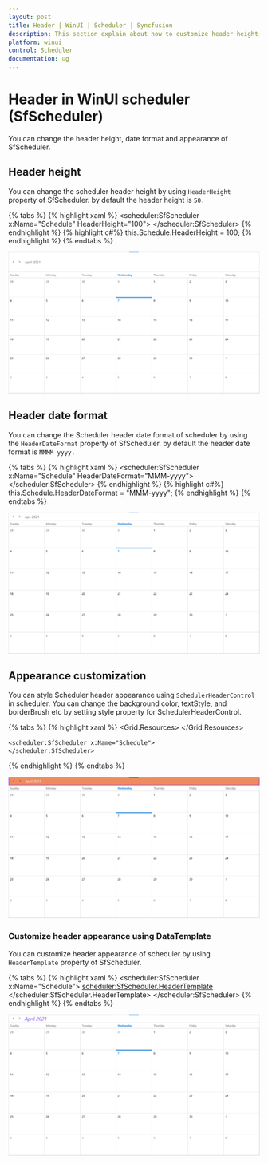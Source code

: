 ```yaml
---
layout: post
title: Header | WinUI | Scheduler | Syncfusion
description: This section explain about how to customize header height, date format and appearance of Syncfusion WinUI Scheduler (SfScheduler)
platform: winui
control: Scheduler
documentation: ug
---
```


# Header in WinUI scheduler (SfScheduler)

You can change the header height, date format and appearance of SfScheduler.

## Header height

You can change the scheduler header height by using `HeaderHeight` property of SfScheduler. by default the header height is `50.`

{% tabs %}
{% highlight xaml %}
<scheduler:SfScheduler x:Name="Schedule" 
                       HeaderHeight="100">
</scheduler:SfScheduler>
{% endhighlight %}
{% highlight c#%}
this.Schedule.HeaderHeight = 100;
{% endhighlight %}
{% endtabs %}

![change-header-height-in-winui-scheduler-timeslot-view](Header_Images/adding-header-height-in-winui-scheduler.png)

## Header date format

You can change the Scheduler header date format of scheduler by using the `HeaderDateFormat` property of SfScheduler. by default the header date format is `MMMM yyyy.`

{% tabs %}
{% highlight xaml %}
<scheduler:SfScheduler x:Name="Schedule"                                           HeaderDateFormat="MMM-yyyy">
</scheduler:SfScheduler>
{% endhighlight %}
{% highlight c#%}
this.Schedule.HeaderDateFormat = "MMM-yyyy";
{% endhighlight %}
{% endtabs %}

![customize-header-date-format-in-winui-scheduler-timeslot-view](Header_Images/adding-customize-header-date-format-in-winui-scheduler.png)

## Appearance customization

You can style Scheduler header appearance using `SchedulerHeaderControl` in scheduler. You can change the background color, textStyle, and borderBrush etc by setting style property for SchedulerHeaderControl.

{% tabs %}
{% highlight xaml %}
<Grid>
    <Grid.Resources>
        <Style TargetType="scheduler:SchedulerHeaderControl">
            <Setter Property="Background" Value="#f08a5d"/>
            <Setter Property="Foreground" Value="White"/>
            <Setter Property="FontStyle" Value="Italic"/>
            <Setter Property="BorderBrush" Value="BlueViolet"/>
            <Setter Property="BorderThickness" Value="2"/>
        </Style>
    </Grid.Resources>

    <scheduler:SfScheduler x:Name="Schedule">
    </scheduler:SfScheduler>
</Grid>
{% endhighlight %}
{% endtabs %}

![customize-the-scheduler-header-appearance-in-winui-scheduler-timeslot-view](Header_Images/adding-customize-the-scheduler-header-appearance-in-winui-scheduler.png)

### Customize header appearance using DataTemplate

You can customize header appearance of scheduler by using `HeaderTemplate` property of SfScheduler.

{% tabs %}
{% highlight xaml %}
<scheduler:SfScheduler x:Name="Schedule">
    <scheduler:SfScheduler.HeaderTemplate>
        <DataTemplate>
                <TextBlock FontStyle="Italic"
                           Foreground="#8551F2"
                           FontSize="25"
                           Text="{Binding}"/>
        </DataTemplate>
    </scheduler:SfScheduler.HeaderTemplate>
</scheduler:SfScheduler>
{% endhighlight %}
{% endtabs %}


![customize-the-scheduler-header-appearance-using data-template-in-winui-scheduler-timeslot-view](Header_Images/adding-customize-the-scheduler-header-appearance-using-data-template-in-winui-scheduler.png)